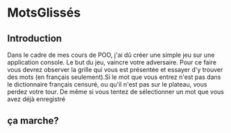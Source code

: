 # MotsGlissés
## Introduction 
Dans le cadre de mes cours de POO, j'ai dû créer une simple jeu sur une application console.
Le but du jeu, vaincre votre adversaire. Pour ce faire vous devrez observer la grille qui vous est présentée et essayer d'y trouver des mots (en français seulement).Si le mot que vous entrez n'est pas dans le dictionnaire français censuré, ou qu'il n'est pas sur le plateau, vous perdez votre tour. De même si vous tentez de sélectionner un mot que vous avez déjà enregistré
## ça marche?
